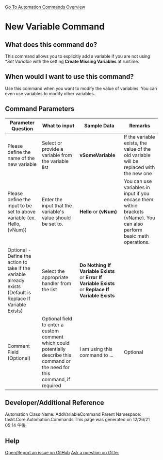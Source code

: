 <!--TITLE: New Variable Command -->
<!-- SUBTITLE: a command in the Variable Commands group. -->
[Go To Automation Commands Overview](/automation-commands.md)


# New Variable Command


## What does this command do?
This command allows you to explicitly add a variable if you are not using **Set Variable* with the setting **Create Missing Variables** at runtime.


## When would I want to use this command?
Use this command when you want to modify the value of variables.  You can even use variables to modify other variables.


## Command Parameters
| Parameter Question   	| What to input  	|  Sample Data 	| Remarks  	|
| ---                    | ---               | ---           | ---       |
|Please define the name of the new variable|Select or provide a variable from the variable list|**vSomeVariable**|If the variable exists, the value of the old variable will be replaced with the new one|
|Please define the input to be set to above variable (ex. Hello, {vNum})|Enter the input that the variable's value should be set to.|**Hello** or **{vNum}**|You can use variables in input if you encase them within brackets {vName}.  You can also perform basic math operations.|
|Optional - Define the action to take if the variable already exists (Default is Replace If Variable Exists)|Select the appropriate handler from the list|**Do Nothing If Variable Exists** or **Error If Variable Exists** or **Replace If Variable Exists**||
|Comment Field (Optional)|Optional field to enter a custom comment which could potentially describe this command or the need for this command, if required|I am using this command to ...|Optional|










## Developer/Additional Reference
Automation Class Name: AddVariableCommand
Parent Namespace: taskt.Core.Automation.Commands
This page was generated on 12/26/21 05:14 午後


## Help
[Open/Report an issue on GitHub](https://github.com/saucepleez/taskt/issues/new)
[Ask a question on Gitter](https://gitter.im/taskt-rpa/Lobby)
